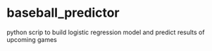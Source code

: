 # baseball_predictor
python scrip to build logistic regression model and predict results of upcoming games
